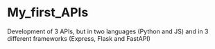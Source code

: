 # My_first_APIs
 Development of 3 APIs, but in two languages (Python and JS) and in 3 different frameworks (Express, Flask and FastAPI)
